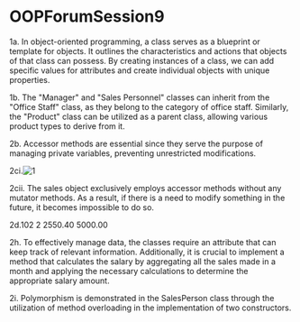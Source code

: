 # OOPForumSession9

1a. In object-oriented programming, a class serves as a blueprint or template for objects. It outlines the characteristics and actions that objects of that class can possess. By creating instances of a class, we can add specific values for attributes and create individual objects with unique properties.

1b. The "Manager" and "Sales Personnel" classes can inherit from the "Office Staff" class, as they belong to the category of office staff. Similarly, the "Product" class can be utilized as a parent class, allowing various product types to derive from it.

2b. Accessor methods are essential since they serve the purpose of managing private variables, preventing unrestricted modifications.


2ci.![1](https://github.com/G6704/OOPForumSession9/assets/98708687/3850e478-8c13-4393-82b8-fe4d10487f1a)


2cii. The sales object exclusively employs accessor methods without any mutator methods. As a result, if there is a need to modify something in the future, it becomes impossible to do so.

2d.102
2
2550.40
5000.00


2h. To effectively manage data, the classes require an attribute that can keep track of relevant information. Additionally, it is crucial to implement a method that calculates the salary by aggregating all the sales made in a month and applying the necessary calculations to determine the appropriate salary amount.

2i. Polymorphism is demonstrated in the SalesPerson class through the utilization of method overloading in the implementation of two constructors.
